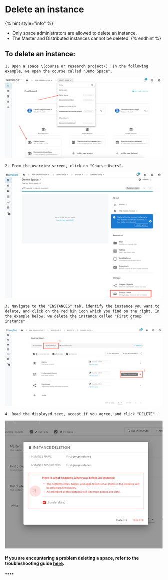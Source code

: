 # Delete an instance

{% hint style="info" %}
* Only space administrators are allowed to delete an instance.
* The Master and Distributed instances cannot be deleted.
{% endhint %}

## **To delete an instance:**

    1. Open a space \(course or research project\). In the following example, we open the course called "Demo Space".

![](../../.gitbook/assets/screen-shot-2020-03-19-at-1.02.10-pm.png)

    2. From the overview screen, click on "Course Users".

![](../../.gitbook/assets/screen-shot-2020-11-17-at-10.40.13-am.png)

    3. Navigate to the "INSTANCES" tab, identify the instance you want to delete, and click on the red bin icon which you find on the right. In the example below, we delete the instance called "First group instance"

![](../../.gitbook/assets/screen-shot-2020-11-17-at-1.55.49-pm.png)

    4. Read the displayed text, accept if you agree, and click "DELETE".

![](../../.gitbook/assets/screen-shot-2020-11-17-at-1.58.28-pm.png)

#### If you are encountering a problem deleting a space, refer to the troubleshooting guide [here](../../troubleshooting/authorization-issues/cannot-delete-an-instance.md).

\*\*\*\*


